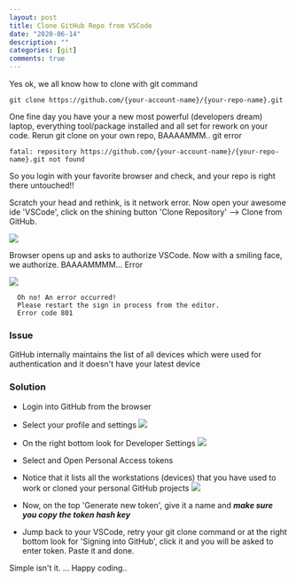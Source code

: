 ```yaml
---
layout: post
title: Clone GitHub Repo from VSCode
date: "2020-06-14"
description: ""
categories: [git]
comments: true
---
```

<!-- Post Content -->
           
Yes ok, we all know how to clone with git command

```
git clone https://github.com/{your-account-name}/{your-repo-name}.git
```

One fine day you have your a new most powerful (developers dream) laptop, everything tool/package installed and all set for rework on your code. Rerun git clone on your own repo, BAAAAMMM.. git error 

```
fatal: repository https://github.com/{your-account-name}/{your-repo-name}.git not found
```

So you login with your favorite browser and check, and your repo is right there untouched!! 

Scratch your head and rethink, is it network error. Now open your awesome ide 'VSCode', click on the shining button 'Clone Repository' --> Clone from GitHub. 

![](../../assetsvscode-github-connection.jpg)

Browser opens up and asks to authorize VSCode. Now with a smiling face, we authorize. BAAAAMMMM... Error 

![](../../assetsvscode-github-connection-browser-error.jpg)

  ```
    Oh no! An error occurred!
    Please restart the sign in process from the editor.
    Error code 801
  ```

### Issue

GitHub internally maintains the list of all devices which were used for authentication and it doesn't have your latest device

### Solution

   - Login into GitHub from the browser
   
   - Select your profile and settings
    ![](../../assetsgithub-settings.jpg)

   - On the right bottom look for Developer Settings
    ![](../../assetsgithub-developer-settings.jpg)
   
   - Select and Open Personal Access tokens
   
   - Notice that it lists all the workstations (devices) that you have used to work or cloned your personal GitHub projects
    ![](../../assetsgithub-pat.jpg)
   
   - Now, on the top 'Generate new token', give it a name and ***make sure you copy the token hash key***

   - Jump back to your VSCode, retry your git clone command or at the right bottom look for 'Signing into GitHub', click it and you will be asked to enter token. Paste it and done. 

Simple isn't it. ... Happy coding..